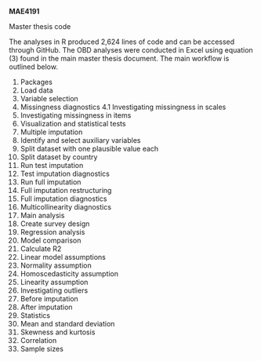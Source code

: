 **MAE4191**

Master thesis code

The analyses in R produced 2,624 lines of code and can be accessed through GitHub. The OBD analyses were conducted in Excel using equation (3) found in the main master thesis document. The main workflow is outlined below.

1.  Packages
2.  Load data
3.  Variable selection
4.  Missingness diagnostics
4.1  Investigating missingness in scales
6.  Investigating missingness in items
7.  Visualization and statistical tests
8.  Multiple imputation
9.  Identify and select auxiliary variables
10. Split dataset with one plausible value each
11. Split dataset by country
12. Run test imputation
13. Test imputation diagnostics
14. Run full imputation
15. Full imputation restructuring
16. Full imputation diagnostics
17. Multicollinearity diagnostics
18. Main analysis
19. Create survey design
20. Regression analysis
21. Model comparison
22. Calculate R2
23. Linear model assumptions
24. Normality assumption
25. Homoscedasticity assumption
26. Linearity assumption
27. Investigating outliers
28. Before imputation
29. After imputation
30. Statistics
31. Mean and standard deviation
32. Skewness and kurtosis
33. Correlation
34. Sample sizes

